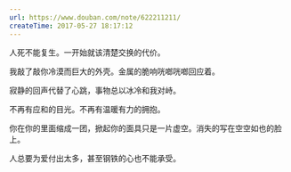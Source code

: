 ```yaml
---
url: https://www.douban.com/note/622211211/
createTime: 2017-05-27 18:17:12
---
```


人死不能复生。一开始就该清楚交换的代价。

我敲了敲你冷漠而巨大的外壳。金属的脆响咣啷咣啷回应着。

寂静的回声代替了心跳，事物总以冰冷和我对峙。

不再有应和的目光。不再有温暖有力的拥抱。

你在你的里面缩成一团，掀起你的面具只是一片虚空。消失的写在空空如也的脸上。

人总要为爱付出太多，甚至钢铁的心也不能承受。